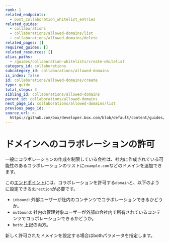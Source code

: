 ```yaml
---
rank: 1
related_endpoints:
  - post_collaboration_whitelist_entries
related_guides:
  - collaborations
  - collaborations/allowed-domains/list
  - collaborations/allowed-domains/delete
related_pages: []
required_guides: []
related_resources: []
alias_paths:
  - /guides/collaboration-whitelists/create-whitelist
category_id: collaborations
subcategory_id: collaborations/allowed-domains
is_index: false
id: collaborations/allowed-domains/create
type: guide
total_steps: 3
sibling_id: collaborations/allowed-domains
parent_id: collaborations/allowed-domains
next_page_id: collaborations/allowed-domains/list
previous_page_id: ''
source_url: >-
  https://github.com/box/developer.box.com/blob/default/content/guides/collaborations/allowed-domains/create.md
---
```

# ドメインへのコラボレーションの許可

一般にコラボレーションの作成を制限している会社は、社内に作成されている可能性のあるコラボレーションのリストに`example.com`などのドメインを追加できます。

<Samples id="post_collaboration_whitelist_entries">

</Samples>

この[エンドポイント](endpoint://post_collaboration_whitelist_entries)には、コラボレーションを許可する`domain`と、以下のように設定できる`direction`が必要です。

* `inbound`: 外部ユーザーが社内のコンテンツでコラボレーションできるかどうか。
* `outbound`: 社内の管理対象ユーザーが外部の会社内で所有されているコンテンツでコラボレーションできるかどうか。
* `both`: 上記の両方。

新しく許可されたドメインを設定する場合はbothパラメータを指定します。

<Samples id="post_collaboration_whitelist_entries">

</Samples>
